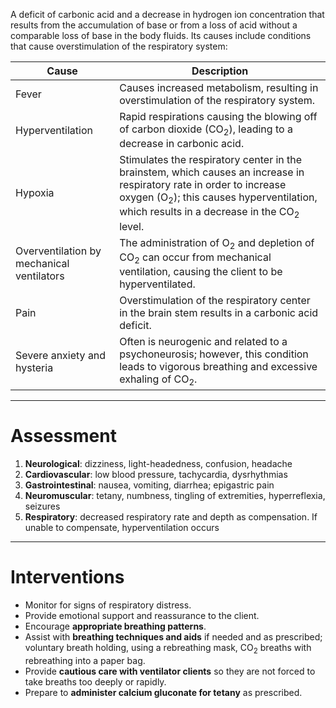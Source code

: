 A deficit of carbonic acid and a decrease in hydrogen ion concentration that results from the accumulation of base or from a loss of acid without a comparable loss of base in the body fluids. Its causes include conditions that cause overstimulation of the respiratory system:

| Cause                                     | Description                                                                                                                                                                                                                          |
| ----------------------------------------- | ------------------------------------------------------------------------------------------------------------------------------------------------------------------------------------------------------------------------------------ |
| Fever                                     | Causes increased metabolism, resulting in overstimulation of the respiratory system.                                                                                                                                                 |
| Hyperventilation                          | Rapid respirations causing the blowing off of carbon dioxide (CO<sub>2</sub>), leading to a decrease in carbonic acid.                                                                                                               |
| Hypoxia                                   | Stimulates the respiratory center in the brainstem, which causes an increase in respiratory rate in order to increase oxygen (O<sub>2</sub>); this causes hyperventilation, which results in a decrease in the CO<sub>2</sub> level. |
| Overventilation by mechanical ventilators | The administration of O<sub>2</sub> and depletion of CO<sub>2</sub> can occur from mechanical ventilation, causing the client to be hyperventilated.                                                                                 |
| Pain                                      | Overstimulation of the respiratory center in the brain stem results in a carbonic acid deficit.                                                                                                                                      |
| Severe anxiety and hysteria               | Often is neurogenic and related to a psychoneurosis; however, this condition leads to vigorous breathing and excessive exhaling of CO<sub>2</sub>.                                                                                   |
___
# Assessment
1. **Neurological**: dizziness, light-headedness, confusion, headache
2. **Cardiovascular**: low blood pressure, tachycardia, dysrhythmias
3. **Gastrointestinal**: nausea, vomiting, diarrhea; epigastric pain
4. **Neuromuscular**: tetany, numbness, tingling of extremities, hyperreflexia, seizures
5. **Respiratory**: decreased respiratory rate and depth as compensation. If unable to compensate, hyperventilation occurs
___
# Interventions
- Monitor for signs of respiratory distress.
- Provide emotional support and reassurance to the client.
- Encourage **appropriate breathing patterns**.
- Assist with **breathing techniques and aids** if needed and as prescribed; voluntary breath holding, using a rebreathing mask, CO<sub>2</sub> breaths with rebreathing into a paper bag.
- Provide **cautious care with ventilator clients** so they are not forced to take breaths too deeply or rapidly.
- Prepare to **administer calcium gluconate for tetany** as prescribed.